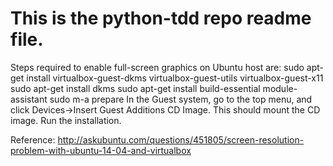 # This is the python-tdd repo readme file.
Steps required to enable full-screen graphics on Ubuntu host are:
sudo apt-get install virtualbox-guest-dkms virtualbox-guest-utils virtualbox-guest-x11
sudo apt-get install dkms
sudo apt-get install build-essential module-assistant
sudo m-a prepare
In the Guest system, go to the top menu, and click Devices->Insert Guest Additions CD Image. This should mount the CD image.
Run the installation.

Reference: http://askubuntu.com/questions/451805/screen-resolution-problem-with-ubuntu-14-04-and-virtualbox
